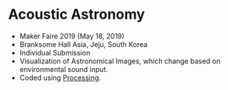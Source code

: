 # Acoustic Astronomy
- Maker Faire 2019 (May 18, 2019)  
- Branksome Hall Asia, Jeju, South Korea  
- Individual Submission  
- Visualization of Astronomical Images, which change based on environmental sound input.
- Coded using [Processing](https://processing.org/).
